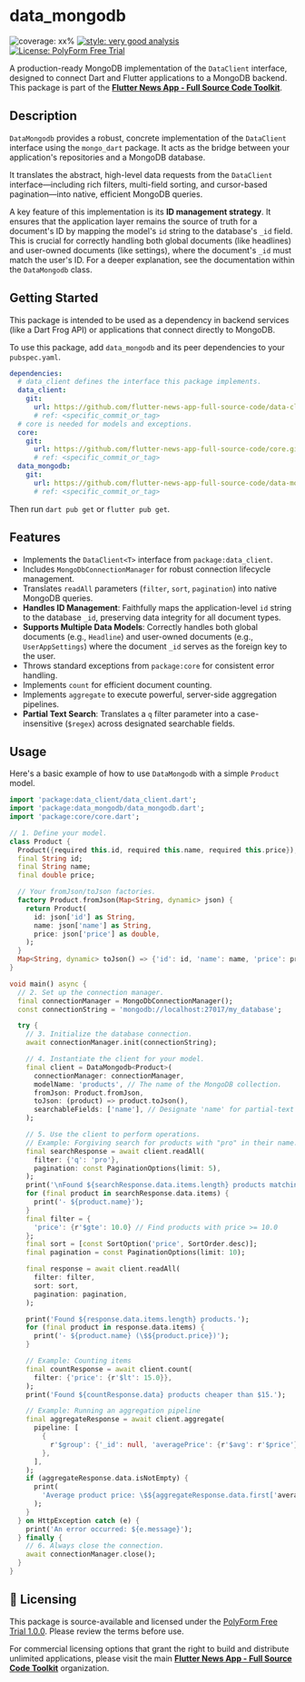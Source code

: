 # data_mongodb

![coverage: xx%](https://img.shields.io/badge/coverage-91-green)
[![style: very good analysis](https://img.shields.io/badge/style-very_good_analysis-B22C89.svg)](https://pub.dev/packages/very_good_analysis)
[![License: PolyForm Free Trial](https://img.shields.io/badge/License-PolyForm%20Free%20Trial-blue)](https://polyformproject.org/licenses/free-trial/1.0.0)

A production-ready MongoDB implementation of the `DataClient` interface, designed to connect Dart and Flutter applications to a MongoDB backend. This package is part of the [**Flutter News App - Full Source Code Toolkit**](https://github.com/flutter-news-app-full-source-code).

## Description

`DataMongodb` provides a robust, concrete implementation of the `DataClient` interface using the `mongo_dart` package. It acts as the bridge between your application's repositories and a MongoDB database.

It translates the abstract, high-level data requests from the `DataClient` interface—including rich filters, multi-field sorting, and cursor-based pagination—into native, efficient MongoDB queries.

A key feature of this implementation is its **ID management strategy**. It ensures that the application layer remains the source of truth for a document's ID by mapping the model's `id` string to the database's `_id` field. This is crucial for correctly handling both global documents (like headlines) and user-owned documents (like settings), where the document's `_id` must match the user's ID. For a deeper explanation, see the documentation within the `DataMongodb` class.

## Getting Started

This package is intended to be used as a dependency in backend services (like a Dart Frog API) or applications that connect directly to MongoDB.

To use this package, add `data_mongodb` and its peer dependencies to your `pubspec.yaml`.

```yaml
dependencies:
  # data_client defines the interface this package implements.
  data_client:
    git:
      url: https://github.com/flutter-news-app-full-source-code/data-client.git
      # ref: <specific_commit_or_tag>
  # core is needed for models and exceptions.
  core:
    git:
      url: https://github.com/flutter-news-app-full-source-code/core.git
      # ref: <specific_commit_or_tag>
  data_mongodb:
    git:
      url: https://github.com/flutter-news-app-full-source-code/data-mongodb.git
      # ref: <specific_commit_or_tag>
```

Then run `dart pub get` or `flutter pub get`.

## Features

- Implements the `DataClient<T>` interface from `package:data_client`.
- Includes `MongoDbConnectionManager` for robust connection lifecycle management.
- Translates `readAll` parameters (`filter`, `sort`, `pagination`) into native MongoDB queries.
- **Handles ID Management**: Faithfully maps the application-level `id` string to the database `_id`, preserving data integrity for all document types.
- **Supports Multiple Data Models**: Correctly handles both global documents (e.g., `Headline`) and user-owned documents (e.g., `UserAppSettings`) where the document `_id` serves as the foreign key to the user.
- Throws standard exceptions from `package:core` for consistent error handling.
- Implements `count` for efficient document counting.
- Implements `aggregate` to execute powerful, server-side aggregation pipelines.
- **Partial Text Search**: Translates a `q` filter parameter into a case-insensitive (`$regex`) across designated searchable fields.

## Usage

Here's a basic example of how to use `DataMongodb` with a simple `Product` model.

```dart
import 'package:data_client/data_client.dart';
import 'package:data_mongodb/data_mongodb.dart';
import 'package:core/core.dart';

// 1. Define your model.
class Product {
  Product({required this.id, required this.name, required this.price});
  final String id;
  final String name;
  final double price;

  // Your fromJson/toJson factories.
  factory Product.fromJson(Map<String, dynamic> json) {
    return Product(
      id: json['id'] as String,
      name: json['name'] as String,
      price: json['price'] as double,
    );
  }
  Map<String, dynamic> toJson() => {'id': id, 'name': name, 'price': price};
}

void main() async {
  // 2. Set up the connection manager.
  final connectionManager = MongoDbConnectionManager();
  const connectionString = 'mongodb://localhost:27017/my_database';

  try {
    // 3. Initialize the database connection.
    await connectionManager.init(connectionString);

    // 4. Instantiate the client for your model.
    final client = DataMongodb<Product>(
      connectionManager: connectionManager,
      modelName: 'products', // The name of the MongoDB collection.
      fromJson: Product.fromJson,
      toJson: (product) => product.toJson(),
      searchableFields: ['name'], // Designate 'name' for partial-text search.
    );

    // 5. Use the client to perform operations.
    // Example: Forgiving search for products with "pro" in their name.
    final searchResponse = await client.readAll(
      filter: {'q': 'pro'},
      pagination: const PaginationOptions(limit: 5),
    );
    print('\nFound ${searchResponse.data.items.length} products matching "pro":');
    for (final product in searchResponse.data.items) {
      print('- ${product.name}');
    }
    final filter = {
      'price': {r'$gte': 10.0} // Find products with price >= 10.0
    };
    final sort = [const SortOption('price', SortOrder.desc)];
    final pagination = const PaginationOptions(limit: 10);

    final response = await client.readAll(
      filter: filter,
      sort: sort,
      pagination: pagination,
    );

    print('Found ${response.data.items.length} products.');
    for (final product in response.data.items) {
      print('- ${product.name} (\$${product.price})');
    }

    // Example: Counting items
    final countResponse = await client.count(
      filter: {'price': {r'$lt': 15.0}},
    );
    print('Found ${countResponse.data} products cheaper than $15.');

    // Example: Running an aggregation pipeline
    final aggregateResponse = await client.aggregate(
      pipeline: [
        {
          r'$group': {'_id': null, 'averagePrice': {r'$avg': r'$price'}},
        },
      ],
    );
    if (aggregateResponse.data.isNotEmpty) {
      print(
        'Average product price: \$${aggregateResponse.data.first['averagePrice']}',
      );
    }
  } on HttpException catch (e) {
    print('An error occurred: ${e.message}');
  } finally {
    // 6. Always close the connection.
    await connectionManager.close();
  }
}
```


## 🔑 Licensing

This package is source-available and licensed under the [PolyForm Free Trial 1.0.0](LICENSE). Please review the terms before use.

For commercial licensing options that grant the right to build and distribute unlimited applications, please visit the main [**Flutter News App - Full Source Code Toolkit**](https://github.com/flutter-news-app-full-source-code) organization.
